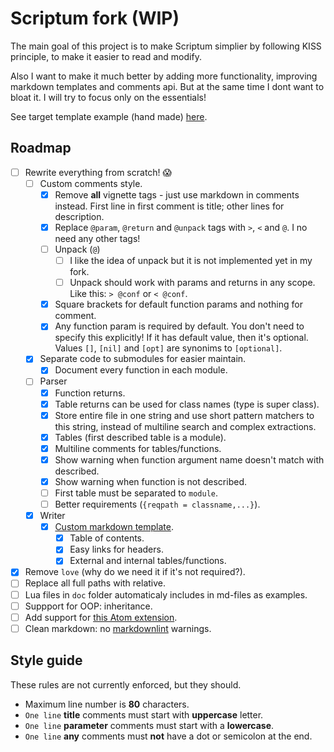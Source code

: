 # Scriptum fork (WIP)

The main goal of this project is to make Scriptum simplier by following KISS
principle, to make it easier to read and modify.

Also I want to make it much better by adding more functionality, improving
markdown templates and comments api. But at the same time I dont want to bloat
it. I will try to focus only on the essentials!

See target template example (hand made)
[here](https://github.com/lua-rocks/object).

## Roadmap

- [ ] Rewrite everything from scratch! 😱
  - [ ] Custom comments style.
    - [x] Remove **all** vignette tags - just use markdown in comments instead.
      First line in first comment is title; other lines for description.
    - [x] Replace `@param`, `@return` and `@unpack` tags with `>`, `<` and `@`.
      I no need any other tags!
    - [ ] Unpack (`@`)
      - [ ] I like the idea of unpack but it is not implemented yet in my fork.
      - [ ] Unpack should work with params and returns in any scope.
        Like this: `> @conf` or `< @conf`.
    - [x] Square brackets for default function params and nothing for comment.
    - [x] Any function param is required by default. You don't need to
      specify this explicitly! If it has default value, then it's optional.
      Values `[]`, `[nil]` and `[opt]` are synonims to `[optional]`.
  - [x] Separate code to submodules for easier maintain.
    - [x] Document every function in each module.
  - [ ] Parser
    - [x] Function returns.
    - [x] Table returns can be used for class names (type is super class).
    - [x] Store entire file in one string and use short pattern matchers
      to this string, instead of multiline search and complex extractions.
    - [x] Tables (first described table is a module).
    - [x] Multiline comments for tables/functions.
    - [x] Show warning when function argument name doesn't match with described.
    - [x] Show warning when function is not described.
    - [ ] First table must be separated to `module`.
    - [ ] Better requirements (`{reqpath = classname,...}`).
  - [x] Writer
    - [x] [Custom markdown template](https://github.com/lua-rocks/object).
      - [x] Table of contents.
      - [x] Easy links for headers.
      - [x] External and internal tables/functions.
- [x] Remove `love` (why do we need it if it's not required?).
- [ ] Replace all full paths with relative.
- [ ] Lua files in `doc` folder automaticaly includes in md-files as examples.
- [ ] Suppport for OOP: inheritance.
- [ ] Add support for
    [this Atom extension](https://github.com/dapetcu21/atom-autocomplete-lua).
- [ ] Clean markdown:
    no [markdownlint](https://github.com/DavidAnson/markdownlint) warnings.

## Style guide

These rules are not currently enforced, but they should.

- Maximum line number is **80** characters.
- `One line` **title** comments must start with **uppercase** letter.
- `One line` **parameter** comments must start with a **lowercase**.
- `One line` **any** comments must **not** have a dot or semicolon at the end.
